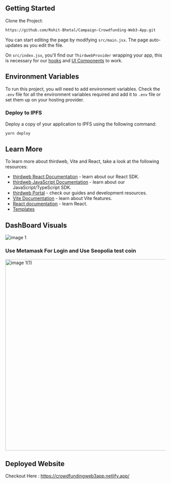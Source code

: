 ## Getting Started

Clone the Project:

```bash
https://github.com/Rohit-Bhetal/Campaign-Crowdfunding-Web3-App.git
```

You can start editing the page by modifying `src/main.jsx`. The page auto-updates as you edit the file.

On `src/index.jsx`, you'll find our `ThirdwebProvider` wrapping your app,
this is necessary for our [hooks](https://portal.thirdweb.com/react) and
[UI Components](https://portal.thirdweb.com/ui-components) to work.

## Environment Variables

To run this project, you will need to add environment variables. Check the `.env` file for all the environment variables required and add it to `.env` file or set them up on your hosting provider.

### Deploy to IPFS

Deploy a copy of your application to IPFS using the following command:

```bash
yarn deploy
```

## Learn More

To learn more about thirdweb, Vite and React, take a look at the following resources:

- [thirdweb React Documentation](https://docs.thirdweb.com/react) - learn about our React SDK.
- [thirdweb JavaScript Documentation](https://docs.thirdweb.com/react) - learn about our JavaScript/TypeScript SDK.
- [thirdweb Portal](https://docs.thirdweb.com/react) - check our guides and development resources.
- [Vite Documentation](https://vitejs.dev/guide/) - learn about Vite features.
- [React documentation](https://reactjs.org/) - learn React.
- [Templates](https://thirdweb.com/templates)

## DashBoard Visuals
![image 1](https://github.com/user-attachments/assets/7d47d55b-eae6-454f-8a5d-9c8179a7bf64)

  ### Use Metamask For Login and Use Seopolia test coin 
 <img src="https://github.com/user-attachments/assets/ac66b865-03ec-41a6-b099-7942647f9101" alt="image 1(1)" width="600" />


## Deployed Website
Checkout Here : https://crowdfundingweb3app.netlify.app/

